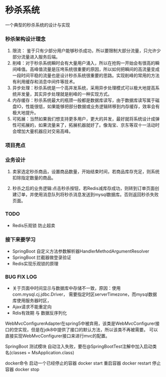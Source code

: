 # 秒杀系统
一个典型的秒杀系统的设计与实现

### 秒杀架构设计理念
1. 限流： 鉴于只有少部分用户能够秒杀成功，所以要限制大部分流量，只允许少部分流量进入服务后端。
2. 削峰：对于秒杀系统瞬时会有大量用户涌入，所以在抢购一开始会有很高的瞬间峰值。高峰值流量是压垮系统很重要的原因，所以如何把瞬间的高流量变成一段时间平稳的流量也是设计秒杀系统很重要的思路。实现削峰的常用的方法有利用缓存和消息中间件等技术。
3. 异步处理：秒杀系统是一个高并发系统，采用异步处理模式可以极大地提高系统并发量，其实异步处理就是削峰的一种实现方式。
4. 内存缓存：秒杀系统最大的瓶颈一般都是数据库读写，由于数据库读写属于磁盘IO，性能很低，如果能够把部分数据或业务逻辑转移到内存缓存，效率会有极大地提升。
5. 可拓展：当然如果我们想支持更多用户，更大的并发，最好就将系统设计成弹性可拓展的，如果流量来了，拓展机器就好了。像淘宝、京东等双十一活动时会增加大量机器应对交易高峰。
 
 
### 项目亮点 

### 业务设计

1. 卖家选定秒杀商品，设置商品数量，开始结束时间，若商品库存充足，则系统扣除指定数量的商品。

2. 秒杀之后的业务逻辑:点击秒杀按钮，若Redis减库存成功，则转到订单页面创建订单，并使用消息队列将秒杀消息发送到mysql数据库。否则返回秒杀失败页面。

### TODO
- Redis乐观锁 防止超卖

### 接下来要学习
- SpringBoot 自定义方法参数解析器HandlerMethodArgumentResolver
- SpringBoot 拦截器做登录验证
- Redis实现乐观锁的原理
### BUG FIX LOG
- 关于页面中时间显示与数据库中存储不一致，原因：使用com.mysql.cj.jdbc.Driver， 需要指定时区serverTimezone，而mysql数据库使用服务器时区，
- Ajax请求不能重定向
- Rdis有效期 与 数据反序列化

WebMvcConfigurerAdapter在spring5中被弃用，该类是WebMvcConfigurer接口的空实现，但是在jdk8中提供了接口的默认方法，所以该类不再被需要。
可以直接实现WebMvcConfigurer接口来进行mvc的配置。


SpringBoot 测试模块 自动注入失败，要在@SpringBootTest注解中加入启动类名(classes = MsApplication.class)

docker命令 启动一个已经停止的容器 docker start 重启容器 docker restart 停止容器 docker stop